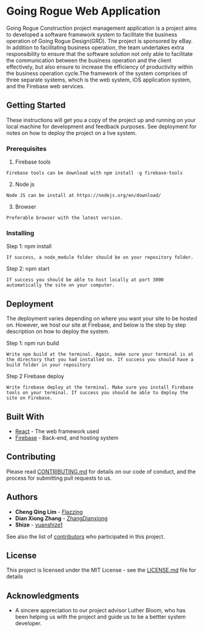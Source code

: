 # Going Rogue Web Application

Going Rogue Construction project management application is a project aims to developed a software framework system
to facilitate the business operation of Going Rogue Design(GRD). The project is sponsored by eBay. In addition to
facilitating business operation, the team undertakes extra responsibility to ensure that the software solution not only
able to facilitate the communication between the business operation and the client effectively, but also ensure to increase
the efficiency of productivity within the business operation cycle.The framework of the system comprises of three
separate systems, which is the web system, iOS application system, and the Firebase web services.

## Getting Started

These instructions will get you a copy of the project up and running on your local machine for development and feedback purposes. See deployment for notes on how to deploy the project on a live system.

### Prerequisites

1. Firebase tools 
```
Firebase tools can be download with npm install -g firebase-tools 
```

2. Node js 
```
Node JS can be install at https://nodejs.org/en/download/
```

3. Browser 
```
Preferable browser with the latest version.
```

### Installing

Step 1: npm install 
```
If success, a node_module folder should be on your repository folder. 
```

Step 2: npm start 
```
If success you should be able to host locally at port 3000 automatically the site on your computer.
```


## Deployment

The deployment varies depending on where you want your site to be hosted on. However, we host our site at Firebase, and below is the step by step description on how to deploy the system.

Step 1: npm run build 
```
Write npm build at the terminal. Again, make sure your terminal is at the directory that you had installed on. If success you should have a build folder in your repository
```

Step 2 Firebase deploy
```
Write firebase deploy at the terminal. Make sure you install Firebase tools on your terminal. If success you should be able to deploy the site on Firebase.
```

## Built With

* [React](https://reactjs.org/) - The web framework used
* [Firebase](https://firebase.google.com/docs/storage/web/start) - Back-end, and hosting system

## Contributing

Please read [CONTRIBUTING.md](https://gist.github.com/PurpleBooth/b24679402957c63ec426) for details on our code of conduct, and the process for submitting pull requests to us.


## Authors

* **Cheng Qing Lim**  - [Flazzing](https://github.com/flazzing)
* **Dian Xiong Zhang** - [ZhangDianxiong](https://github.com/ZhangDianxiong)
* **Shize**  - [yuanshize1](https://github.com/yuanshize1)


See also the list of [contributors](https://github.com/Flazzing/Rogue-Model-Firebase-WebApp/contributors) who participated in this project.

## License

This project is licensed under the MIT License - see the [LICENSE.md](https://github.com/Flazzing/Rogue-Model-Firebase-WebApp/blob/master/LICENSE) file for details

## Acknowledgments

* A sincere appreciation to our project advisor Luther Bloom, who has been helping us with the project and guide us to be a bettter system developer.

